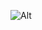 ![Alt](https://repobeats.axiom.co/api/embed/a27995f8a16180b781c15de8de951988c1eedf85.svg "Repobeats analytics image")